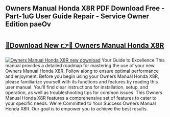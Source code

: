 ## Owners Manual Honda X8R PDF Download Free - Part-1uG User Guide Repair - Service Owner Edition paeOv

# <h2><a href="http://bc49419.oget.top/?id=Owners+Manual+Honda+X8R">🔗Download New 👉🔴 Owners Manual Honda X8R</a></h2>

[![Owners Manual Honda X8R new download](https://i.imgur.com/5g1atiW.png)](http://bc49419.oget.top/?id=Owners+Manual+Honda+X8R)
Your Guide to Excellence This manual provides a detailed roadmap for mastering the use of your new Owners Manual Honda X8R. Follow along to ensure optimal performance and enjoyment. Before you begin using your Owners Manual Honda X8R, please familiarize yourself with its functions and features by reading this user manual. You'll find clear instructions for installation, setup, and operation, as well as troubleshooting tips for common issues. This Owners Manual Honda X8R features a comprehensive set of features to cater to your specific needs. We're Committed to Your Success Owners Manual Honda X8R. Our goal is to empower you to achieve the best results.
